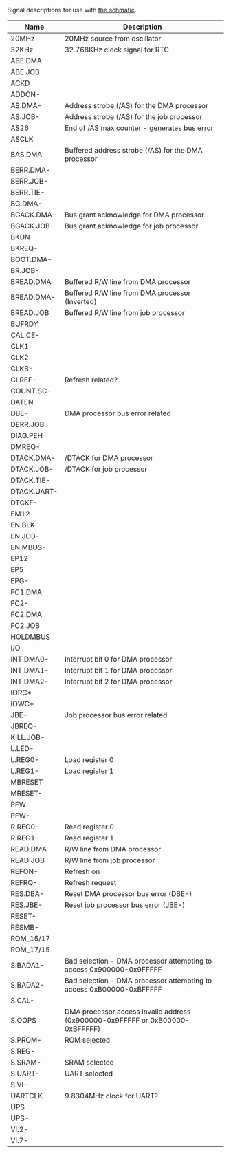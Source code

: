 Signal descriptions for use with [the schmatic](https://easyeda.com/editor#project_id=fc7ab9cf6f324c189f6ea68437a9e40a).

|Name       |Description                                                                 |
|-----------|----------------------------------------------------------------------------|
|20MHz      |20MHz source from oscillator                                                |
|32KHz      |32.768KHz clock signal for RTC                                              |
|ABE.DMA    |                                                                            |
|ABE.JOB    |                                                                            |
|ACKD       |                                                                            |
|ADDON-     |                                                                            |
|AS.DMA-    |Address strobe (/AS) for the DMA processor                                  |
|AS.JOB-    |Address strobe (/AS) for the job processor                                  |
|AS26       |End of /AS max counter - generates bus error                                |
|ASCLK      |                                                                            |
|BAS.DMA    |Buffered address strobe (/AS) for the DMA processor                         |
|BERR.DMA-  |                                                                            |
|BERR.JOB-  |                                                                            |
|BERR.TIE-  |                                                                            |
|BG.DMA-    |                                                                            |
|BGACK.DMA- |Bus grant acknowledge for DMA processor                                     |
|BGACK.JOB- |Bus grant acknowledge for job processor                                     |
|BKDN       |                                                                            |
|BKREQ-     |                                                                            |
|BOOT.DMA-  |                                                                            |
|BR.JOB-    |                                                                            |
|BREAD.DMA  |Buffered R/W line from DMA processor                                        |
|BREAD.DMA- |Buffered R/W line from DMA processor (Inverted)                             |
|BREAD.JOB  |Buffered R/W line from job processor                                        |
|BUFRDY     |                                                                            |
|CAL.CE-    |                                                                            |
|CLK1       |                                                                            |
|CLK2       |                                                                            |
|CLKB-      |                                                                            |
|CLREF-     |Refresh related?                                                            |
|COUNT.SC-  |                                                                            |
|DATEN      |                                                                            |
|DBE-       |DMA processor bus error related                                             |
|DERR.JOB   |                                                                            |
|DIAG.PEH   |                                                                            |
|DMREQ-     |                                                                            |
|DTACK.DMA- |/DTACK for DMA processor                                                    |
|DTACK.JOB- |/DTACK for job processor                                                    |
|DTACK.TIE- |                                                                            |
|DTACK.UART-|                                                                            |
|DTCKF-     |                                                                            |
|EM12       |                                                                            |
|EN.BLK-    |                                                                            |
|EN.JOB-    |                                                                            |
|EN.MBUS-   |                                                                            |
|EP12       |                                                                            |
|EP5        |                                                                            |
|EPG-       |                                                                            |
|FC1.DMA    |                                                                            |
|FC2-       |                                                                            |
|FC2.DMA    |                                                                            |
|FC2.JOB    |                                                                            |
|HOLDMBUS   |                                                                            |
|I/O        |                                                                            |
|INT.DMA0-  |Interrupt bit 0 for DMA processor                                           |
|INT.DMA1-  |Interrupt bit 1 for DMA processor                                           |
|INT.DMA2-  |Interrupt bit 2 for DMA processor                                           |
|IORC*      |                                                                            |
|IOWC*      |                                                                            |
|JBE-       |Job processor bus error related                                             |
|JBREQ-     |                                                                            |
|KILL.JOB-  |                                                                            |
|L.LED-     |                                                                            |
|L.REG0-    |Load register 0                                                             |
|L.REG1-    |Load register 1                                                             |
|MBRESET    |                                                                            |
|MRESET-    |                                                                            |
|PFW        |                                                                            |
|PFW-       |                                                                            |
|R.REG0-    |Read register 0                                                             |
|R.REG1-    |Read register 1                                                             |
|READ.DMA   |R/W line from DMA processor                                                 |
|READ.JOB   |R/W line from job processor                                                 |
|REFON-     |Refresh on                                                                  |
|REFRQ-     |Refresh request                                                             |
|RES.DBA-   |Reset DMA processor bus error (DBE-)                                        |
|RES.JBE-   |Reset job processor bus error (JBE-)                                        |
|RESET-     |                                                                            |
|RESMB-     |                                                                            |
|ROM_15/17  |                                                                            |
|ROM_17/15  |                                                                            |
|S.BADA1-   |Bad selection - DMA processor attempting to access 0x900000-0x9FFFFF        |
|S.BADA2-   |Bad selection - DMA processor attempting to access 0xB00000-0xBFFFFF        |
|S.CAL-     |                                                                            |
|S.OOPS     |DMA processor access invalid address (0x900000-0x9FFFFF or 0xB00000-0xBFFFFF)|
|S.PROM-    |ROM selected                                                                |
|S.REG-     |                                                                            |
|S.SRAM-    |SRAM selected                                                               |
|S.UART-    |UART selected                                                               |
|S.VI-      |                                                                            |
|UARTCLK    |9.8304MHz clock for UART?                                                   |
|UPS        |                                                                            |
|UPS-       |                                                                            |
|VI.2-      |                                                                            |
|VI.7-      |                                                                            |
